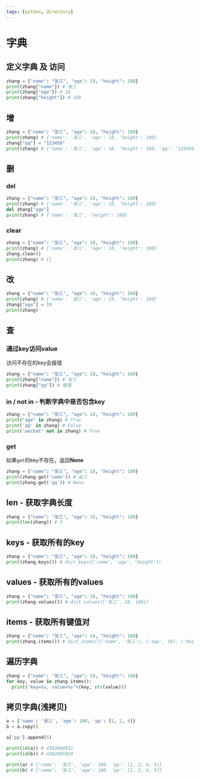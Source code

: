 ```yaml
---
tags: [python, directory]
---
```

# 字典

## 定义字典 及 访问

```python
zhang = {"name": "张三", "age": 18, "height": 180}
print(zhang["name"]) # 张三
print(zhang["age"]) # 18
print(zhang["height"]) # 180
```

## 增

```python
zhang = {"name": "张三", "age": 18, "height": 180}
print(zhang) # {'name': '张三', 'age': 18, 'height': 180}
zhang["qq"] = "123456"
print(zhang) # {'name': '张三', 'age': 18, 'height': 180, 'qq': '123456'}
```

## 删

### del

```python
zhang = {"name": "张三", "age": 18, "height": 180}
print(zhang) # {'name': '张三', 'age': 18, 'height': 180}
del zhang["age"]
print(zhang) # {'name': '张三', 'height': 180}
```

### clear

```python
zhang = {"name": "张三", "age": 18, "height": 180}
print(zhang) # {'name': '张三', 'age': 18, 'height': 180}
zhang.clear()
print(zhang) # {}
```

## 改

```python
zhang = {"name": "张三", "age": 18, "height": 180}
print(zhang) # {'name': '张三', 'age': 19, 'height': 180}
zhang["age"] = 19
print(zhang)
```

## 查

### 通过key访问value

访问不存在的key会报错

```python
zhang = {"name": "张三", "age": 18, "height": 180}
print(zhang["name"]) # 张三
print(zhang["qq"]) # 报错
```

### in / not in - 判断字典中是否包含key

```python
zhang = {"name": "张三", "age": 18, "height": 180}
print("age" in zhang) # True
print('qq' in zhang) # False
print('wechat' not in zhang) # True
```

### get

如果`get`的key不存在，返回**None**

```python
zhang = {"name": "张三", "age": 18, "height": 180}
print(zhang.get('name')) # 张三
print(zhang.get('qq')) # None
```

## len - 获取字典长度

```python
zhang = {"name": "张三", "age": 18, "height": 180}
print(len(zhang)) # 3
```

## keys - 获取所有的key

```python
zhang = {"name": "张三", "age": 18, "height": 180}
print(zhang.keys()) # dict_keys(['name', 'age', 'height'])
```

## values - 获取所有的values

```python
zhang = {"name": "张三", "age": 18, "height": 180}
print(zhang.values()) # dict_values(['张三', 18, 180])
```

## items - 获取所有键值对

```python
zhang = {"name": "张三", "age": 18, "height": 180}
print(zhang.items()) # dict_items([('name', '张三'), ('age', 18), ('height', 180)])
```

## 遍历字典

```python
zhang = {"name": "张三", "age": 18, "height": 180}
for key, value in zhang.items():
  print('key=%s, value=%s'%(key, str(value)))
```

## 拷贝字典(浅拷贝)

```python
a = {'name': '张三', 'age': 100, 'pp': [1, 2, 4]}
b = a.copy()

a['pp'].append(5)

print(id(a)) # 4302864832
print(id(b)) # 4302865024

print(a) # {'name': '张三', 'age': 100, 'pp': [1, 2, 4, 5]}
print(b) # {'name': '张三', 'age': 100, 'pp': [1, 2, 4, 5]}
```